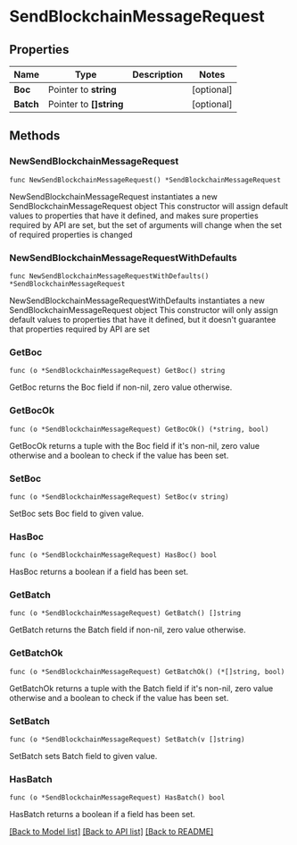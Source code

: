 # SendBlockchainMessageRequest

## Properties

Name | Type | Description | Notes
------------ | ------------- | ------------- | -------------
**Boc** | Pointer to **string** |  | [optional] 
**Batch** | Pointer to **[]string** |  | [optional] 

## Methods

### NewSendBlockchainMessageRequest

`func NewSendBlockchainMessageRequest() *SendBlockchainMessageRequest`

NewSendBlockchainMessageRequest instantiates a new SendBlockchainMessageRequest object
This constructor will assign default values to properties that have it defined,
and makes sure properties required by API are set, but the set of arguments
will change when the set of required properties is changed

### NewSendBlockchainMessageRequestWithDefaults

`func NewSendBlockchainMessageRequestWithDefaults() *SendBlockchainMessageRequest`

NewSendBlockchainMessageRequestWithDefaults instantiates a new SendBlockchainMessageRequest object
This constructor will only assign default values to properties that have it defined,
but it doesn't guarantee that properties required by API are set

### GetBoc

`func (o *SendBlockchainMessageRequest) GetBoc() string`

GetBoc returns the Boc field if non-nil, zero value otherwise.

### GetBocOk

`func (o *SendBlockchainMessageRequest) GetBocOk() (*string, bool)`

GetBocOk returns a tuple with the Boc field if it's non-nil, zero value otherwise
and a boolean to check if the value has been set.

### SetBoc

`func (o *SendBlockchainMessageRequest) SetBoc(v string)`

SetBoc sets Boc field to given value.

### HasBoc

`func (o *SendBlockchainMessageRequest) HasBoc() bool`

HasBoc returns a boolean if a field has been set.

### GetBatch

`func (o *SendBlockchainMessageRequest) GetBatch() []string`

GetBatch returns the Batch field if non-nil, zero value otherwise.

### GetBatchOk

`func (o *SendBlockchainMessageRequest) GetBatchOk() (*[]string, bool)`

GetBatchOk returns a tuple with the Batch field if it's non-nil, zero value otherwise
and a boolean to check if the value has been set.

### SetBatch

`func (o *SendBlockchainMessageRequest) SetBatch(v []string)`

SetBatch sets Batch field to given value.

### HasBatch

`func (o *SendBlockchainMessageRequest) HasBatch() bool`

HasBatch returns a boolean if a field has been set.


[[Back to Model list]](../README.md#documentation-for-models) [[Back to API list]](../README.md#documentation-for-api-endpoints) [[Back to README]](../README.md)


